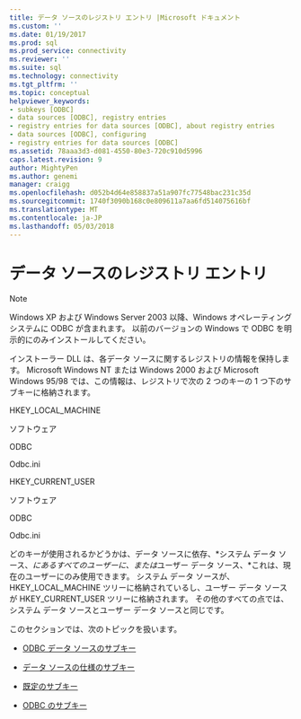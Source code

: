 ```yaml
---
title: データ ソースのレジストリ エントリ |Microsoft ドキュメント
ms.custom: ''
ms.date: 01/19/2017
ms.prod: sql
ms.prod_service: connectivity
ms.reviewer: ''
ms.suite: sql
ms.technology: connectivity
ms.tgt_pltfrm: ''
ms.topic: conceptual
helpviewer_keywords:
- subkeys [ODBC]
- data sources [ODBC], registry entries
- registry entries for data sources [ODBC], about registry entries
- data sources [ODBC], configuring
- registry entries for data sources [ODBC]
ms.assetid: 78aaa3d3-d081-4550-80e3-720c910d5996
caps.latest.revision: 9
author: MightyPen
ms.author: genemi
manager: craigg
ms.openlocfilehash: d052b4d64e858837a51a907fc77548bac231c35d
ms.sourcegitcommit: 1740f3090b168c0e809611a7aa6fd514075616bf
ms.translationtype: MT
ms.contentlocale: ja-JP
ms.lasthandoff: 05/03/2018
---
```

# <a name="registry-entries-for-data-sources"></a>データ ソースのレジストリ エントリ
> [!NOTE]  
>  Windows XP および Windows Server 2003 以降、Windows オペレーティング システムに ODBC が含まれます。 以前のバージョンの Windows で ODBC を明示的にのみインストールしてください。  
  
 インストーラー DLL は、各データ ソースに関するレジストリの情報を保持します。 Microsoft Windows NT または Windows 2000 および Microsoft Windows 95/98 では、この情報は、レジストリで次の 2 つのキーの 1 つ下のサブキーに格納されます。  
  
 HKEY_LOCAL_MACHINE  
  
 ソフトウェア  
  
 ODBC  
  
 Odbc.ini  
  
 HKEY_CURRENT_USER  
  
 ソフトウェア  
  
 ODBC  
  
 Odbc.ini  
  
 どのキーが使用されるかどうかは、データ ソースに依存、*システム データ ソース、*にあるすべてのユーザーに、または*ユーザー データ ソース、*これは、現在のユーザーにのみ使用できます。 システム データ ソースが、HKEY_LOCAL_MACHINE ツリーに格納されているし、ユーザー データ ソースが HKEY_CURRENT_USER ツリーに格納されます。 その他のすべての点では、システム データ ソースとユーザー データ ソースと同じです。  
  
 このセクションでは、次のトピックを扱います。  
  
-   [ODBC データ ソースのサブキー](../../../odbc/reference/install/odbc-data-sources-subkey.md)  
  
-   [データ ソースの仕様のサブキー](../../../odbc/reference/install/data-source-specification-subkeys.md)  
  
-   [既定のサブキー](../../../odbc/reference/install/default-subkey.md)  
  
-   [ODBC のサブキー](../../../odbc/reference/install/odbc-subkey.md)
